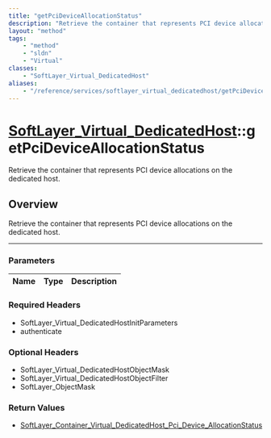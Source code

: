 ```yaml
---
title: "getPciDeviceAllocationStatus"
description: "Retrieve the container that represents PCI device allocations on the dedicated host."
layout: "method"
tags:
    - "method"
    - "sldn"
    - "Virtual"
classes:
    - "SoftLayer_Virtual_DedicatedHost"
aliases:
    - "/reference/services/softlayer_virtual_dedicatedhost/getPciDeviceAllocationStatus"
---
```

# [SoftLayer_Virtual_DedicatedHost](/reference/services/SoftLayer_Virtual_DedicatedHost)::getPciDeviceAllocationStatus


Retrieve the container that represents PCI device allocations on the dedicated host.


## Overview 
Retrieve the container that represents PCI device allocations on the dedicated host.

-----

### Parameters 
|Name | Type | Description |
| --- | --- | --- |


### Required Headers
* SoftLayer_Virtual_DedicatedHostInitParameters
* authenticate


### Optional Headers
* SoftLayer_Virtual_DedicatedHostObjectMask
* SoftLayer_Virtual_DedicatedHostObjectFilter
* SoftLayer_ObjectMask

### Return Values
* <a href='/reference/datatypes/SoftLayer_Container_Virtual_DedicatedHost_Pci_Device_AllocationStatus'>SoftLayer_Container_Virtual_DedicatedHost_Pci_Device_AllocationStatus </a>




